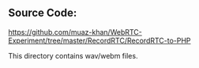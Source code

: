 ## Source Code:

https://github.com/muaz-khan/WebRTC-Experiment/tree/master/RecordRTC/RecordRTC-to-PHP

This directory contains wav/webm files.
